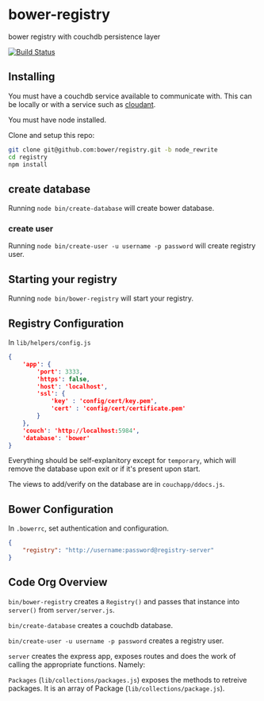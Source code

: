 bower-registry
===================

bower registry with couchdb persistence layer

[![Build Status](https://travis-ci.org/bower/registry.png?branch=node_rewrite)](https://travis-ci.org/bower/registry)

## Installing

You must have a couchdb service available to communicate with. This can be locally or with
a service such as [cloudant](https://cloudant.com/).

You must have node installed.

Clone and setup this repo:

```bash
git clone git@github.com:bower/registry.git -b node_rewrite
cd registry
npm install
```
## create database ##

Running `node bin/create-database` will create bower database.

### create user ###

Running `node bin/create-user -u username -p password` will create registry user.

## Starting your registry

Running `node bin/bower-registry` will start your registry.

## Registry Configuration

In `lib/helpers/config.js`

```json
{
    'app': {
        'port': 3333,
        'https': false,
        'host': 'localhost',
        'ssl': {
            'key' : 'config/cert/key.pem',
            'cert' : 'config/cert/certificate.pem'
        }
    },
    'couch': 'http://localhost:5984',
    'database': 'bower'
}
```

Everything should be self-explanitory except for `temporary`, which will remove
the database upon exit or if it's present upon start. 

The views to add/verify on the database are in `couchapp/ddocs.js`.

## Bower Configuration ##

In `.bowerrc`, set authentication and configuration.

```json
{
    "registry": "http://username:password@registry-server"
}
```

## Code Org Overview

`bin/bower-registry` creates a `Registry()` and passes that 
instance into `server()` from `server/server.js`.

`bin/create-database` creates a couchdb database.

`bin/create-user -u username -p password` creates a registry user.

`server` creates the express app, exposes routes and does the work of 
calling the appropriate functions. Namely:

`Packages` (`lib/collections/packages.js`) exposes the methods to retreive packages. It
is an array of Package (`lib/collections/package.js`). 